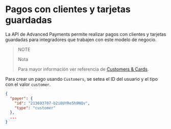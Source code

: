 # Pagos con clientes y tarjetas guardadas

La API de Advanced Payments permite realizar pagos con clientes y tarjetas guardadas para integradores que trabajen con este modelo de negocio.

> NOTE
> 
> Nota
>
> Para mayor información ver referencia de [Customers & Cards](https://www.mercadopago.com.ar/developers/es/guides/payments/api/customers-and-cards).

Para crear un pago usando `Customers`, se setea el ID del usuario y el tipo con el valor `customer`.

```json
{
  "payer": {
    "id": "213693707-b2i8UYRe5h9NQv",
    "type": "customer"
  },
  ...
}
```